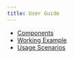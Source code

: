 ```yaml
---
title: User Guide
---
```


* [Components](components/index.ad)
* [Working Example](example.ad)
* [Usage Scenarios](scenarios/index.ad)


